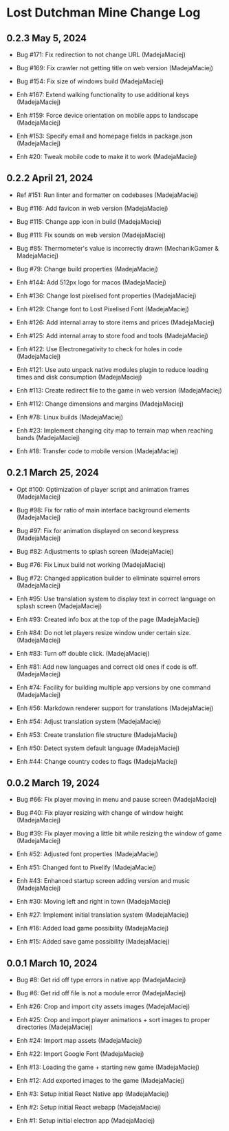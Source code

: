# Lost Dutchman Mine Change Log

## 0.2.3 May 5, 2024

- Bug #171: Fix redirection to not change URL (MadejaMaciej)
- Bug #169: Fix crawler not getting title on web version (MadejaMaciej)
- Bug #154: Fix size of windows build (MadejaMaciej)

- Enh #167: Extend walking functionality to use additional keys (MadejaMaciej)
- Enh #159: Force device orientation on mobile apps to landscape (MadejaMaciej)
- Enh #153: Specify email and homepage fields in package.json (MadejaMaciej)
- Enh #20: Tweak mobile code to make it to work (MadejaMaciej)

## 0.2.2 April 21, 2024

- Ref #151: Run linter and formatter on codebases (MadejaMaciej)

- Bug #116: Add favicon in web version (MadejaMaciej)
- Bug #115: Change app icon in build (MadejaMaciej)
- Bug #111: Fix sounds on web version (MadejaMaciej)
- Bug #85: Thermometer's value is incorrectly drawn (MechanikGamer & MadejaMaciej)
- Bug #79: Change build properties (MadejaMaciej)

- Enh #144: Add 512px logo for macos (MadejaMaciej)
- Enh #136: Change lost pixelised font properties (MadejaMaciej)
- Enh #129: Change font to Lost Pixelised Font (MadejaMaciej)
- Enh #126: Add internal array to store items and prices (MadejaMaciej)
- Enh #125: Add internal array to store food and tools (MadejaMaciej)
- Enh #122: Use Electronegativity to check for holes in code (MadejaMaciej)
- Enh #121: Use auto unpack native modules plugin to reduce loading times and disk consumption (MadejaMaciej)
- Enh #113: Create redirect file to the game in web version (MadejaMaciej)
- Enh #112: Change dimensions and margins (MadejaMaciej)
- Enh #78: Linux builds (MadejaMaciej)
- Enh #23: Implement changing city map to terrain map when reaching bands (MadejaMaciej)
- Enh #18: Transfer code to mobile version (MadejaMaciej)

## 0.2.1 March 25, 2024

- Opt #100: Optimization of player script and animation frames (MadejaMaciej)

- Bug #98: Fix for ratio of main interface background elements (MadejaMaciej)
- Bug #97: Fix for animation displayed on second keypress (MadejaMaciej)
- Bug #82: Adjustments to splash screen (MadejaMaciej)
- Bug #76: Fix Linux build not working (MadejaMaciej)
- Bug #72: Changed application builder to eliminate squirrel errors (MadejaMaciej)

- Enh #95: Use translation system to display text in correct language on splash screen (MadejaMaciej)
- Enh #93: Created info box at the top of the page (MadejaMaciej)
- Enh #84: Do not let players resize window under certain size. (MadejaMaciej)
- Enh #83: Turn off double click. (MadejaMaciej)
- Enh #81: Add new languages and correct old ones if code is off. (MadejaMaciej)
- Enh #74: Facility for building multiple app versions by one command (MadejaMaciej)
- Enh #56: Markdown renderer support for translations (MadejaMaciej)
- Enh #54: Adjust translation system (MadejaMaciej)
- Enh #53: Create translation file structure (MadejaMaciej)
- Enh #50: Detect system default language (MadejaMaciej)
- Enh #44: Change country codes to flags (MadejaMaciej)

## 0.0.2 March 19, 2024

- Bug #66: Fix player moving in menu and pause screen (MadejaMaciej)
- Bug #40: Fix player resizing with change of window height (MadejaMaciej)
- Bug #39: Fix player moving a little bit while resizing the window of game (MadejaMaciej)

- Enh #52: Adjusted font properties (MadejaMaciej)
- Enh #51: Changed font to Pixelify (MadejaMaciej)
- Enh #43: Enhanced startup screen adding version and music (MadejaMaciej)
- Enh #30: Moving left and right in town (MadejaMaciej)
- Enh #27: Implement initial translation system (MadejaMaciej)
- Enh #16: Added load game possibility (MadejaMaciej)
- Enh #15: Added save game possibility (MadejaMaciej)

## 0.0.1 March 10, 2024

- Bug #8: Get rid off type errors in native app (MadejaMaciej)
- Bug #6: Get rid off file is not a module error (MadejaMaciej)

- Enh #26: Crop and import city assets images (MadejaMaciej)
- Enh #25: Crop and import player animations + sort images to proper directories (MadejaMaciej)
- Enh #24: Import map assets (MadejaMaciej)
- Enh #22: Import Google Font (MadejaMaciej)
- Enh #13: Loading the game + starting new game (MadejaMaciej)
- Enh #12: Add exported images to the game (MadejaMaciej)
- Enh #3: Setup initial React Native app (MadejaMaciej)
- Enh #2: Setup initial React webapp (MadejaMaciej)
- Enh #1: Setup initial electron app (MadejaMaciej)
